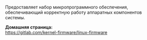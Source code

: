 Предоставляет набор микропрограммного обеспечения, обеспечивающий корректную работу аппаратных компонентов системы.

**Домашняя страница:**  
<https://gitlab.com/kernel-firmware/linux-firmware>
